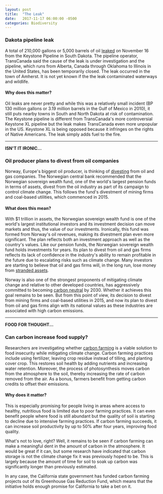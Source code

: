 ```yaml
---
layout: post
title:  "The Leak"
date:   2017-11-17 06:00:00 -0500
categories: Biodiversity
---
```


### Dakota pipeline leak

A total of 210,000 gallons or 5,000 barrels of oil [leaked](http://www.cnn.com/2017/11/16/us/keystone-pipeline-leak/index.html) on November 16 from the Keystone Pipeline in South Dakota. The pipeline operator, TransCanada said the cause of the leak is under investigation and the pipeline, which runs from Alberta, Canada through Oklahoma to Illinois in the United States, has been temporarily closed. The leak occurred in the town of Amherst. It is not yet known if the the leak contaminated waterways and wildlife.

#### Why does this matter?

Oil leaks are never pretty and while this was a relatively small incident (BP 130 million gallons or 3.19 million barrels in the Gulf of Mexico in 2010), it still puts nearby towns in South and North Dakota at risk of contamination. The Keystone pipeline is different from TransCanada's more controversial Keystone XL pipeline but the leak makes TransCanada even more unpopular in the US. Keystone XL is being opposed because it infringes on the rights of Native Americans. The leak simply adds fuel to the fire.

* * *

**ISN'T IT IRONIC...**

### Oil producer plans to divest from oil companies

Norway, Europe's biggest oil producer, is thinking of [divesting](https://www.nytimes.com/2017/11/16/business/energy-environment/norway-fund-oil.html?hpw&rref=business&action=click&pgtype=Homepage&module=well-region&region=bottom-well&WT.nav=bottom-well&_r=0) from oil and gas companies. The Norwegian central bank recommended that the Norwegian sovereign wealth fund, one of the world's largest pension funds in terms of assets, divest from the oil industry as part of its campaign to control climate change. This follows the fund's divestment of mining firms and coal-based utilities, which commenced in 2015.

#### What does this mean?

With $1 trillion in assets, the Norwegian sovereign wealth fund is one of the world's largest institutional investors and its investment decision can move markets and thus, the value of our investments. Ironically, this fund was formed from Norway's oil revenues, making its divestment plan even more significant. The plan reflects both an investment approach as well as the country's values. Like our pension funds, the Norwegian sovereign wealth fund holds investments for years. Its plan to divest from oil and gas firms reflects its lack of confidence in the industry's ability to remain profitable in the future due to escalating risks such as climate change. Many investors are starting to believe that oil and gas firms will, in the long run, lose money from [stranded assets](https://www.greenbiz.com/blog/2014/03/24/exxon-stranded-assets-and-new-math).

Norway is also one of the strongest proponents of mitigating climate change and relative to other developed countries, has aggressively committed to becoming [carbon neutral](https://www.theguardian.com/environment/2016/jun/15/norway-pledges-to-become-climate-neutral-by-2030) by 2030. Whether it achieves this goal remains to be seen. But from this point of view, its decision to divest from mining firms and coal-based utilities in 2015, and now its plan to divest from oil and gas firms align with its national values as these industries are associated with high carbon emissions.

* * *

**FOOD FOR THOUGHT...**

### Can carbon increase food supply?

Researchers are investigating whether [carbon farming](https://www.huffingtonpost.com/entry/taking-climate-friendly-farming-to-scale_us_5a065850e4b0ee8ec369418d?utm_hp_ref=sustainability) is a viable solution to food insecurity while mitigating climate change. Carbon farming practices include using fertilizer, leaving crop residue instead of tilling, and planting cover crop. This restores soil health by adding nutrients and increasing water retention. Moreover, the process of photosynthesis moves carbon from the atmosphere to the soil, thereby increasing the rate of carbon removed from the air. As a bonus, farmers benefit from getting carbon credits to offset their emissions.

#### Why does it matter?

This is especially promising for people living in areas where access to healthy, nutritious food is limited due to poor farming practices. It can even benefit people where food is still abundant but the quality of soil is starting to decline due to intensive farming practices. If carbon farming succeeds, it can increase soil productivity by up to 50% after four years, improving food quality.

What's not to love, right? Well, it remains to be seen if carbon farming can make a meaningful dent in the amount of carbon in the atmosphere. It would be great if it can, but some research have indicated that carbon storage is not the climate change fix it was previously hoped to be. This is largely because the amount of time for soil to soak up carbon was significantly longer than previously estimated.

In any case, the California state government has funded carbon farming projects out of its Greenhouse Gas Reduction Fund, which means that the initiative holds enough promise for California to take a bet on it.
